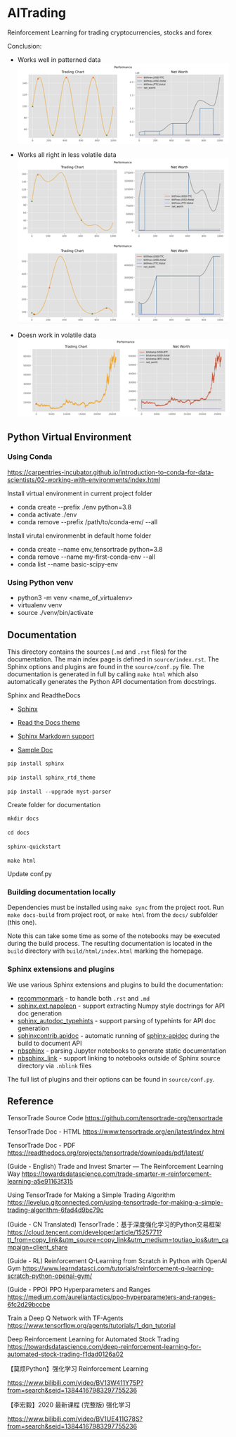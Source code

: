 # AITrading
Reinforcement Learning for trading cryptocurrencies, stocks and forex 

Conclusion: 
- Works well in patterned data 
![picture 1](images/a6f8297a0c854d979fd2c0d6d1d7b06f098bc37140f8ea486acd91346ba4f990.png)  

- Works all right in less volatile data
![picture 2](images/bab82d2a0ac1942d7d8e018bc4604611b3f6b7f695669c4363a540e83859d64a.png)  

- Doesn work in volatile data 
![picture 3](images/f80f598bdcbe969f758501393b8ab6d55b2175ef4abdd1841ea4692c3139a415.png)  


## Python Virtual Environment
### Using Conda
https://carpentries-incubator.github.io/introduction-to-conda-for-data-scientists/02-working-with-environments/index.html

Install virtual environment in current project folder
- conda create --prefix ./env python=3.8
- conda activate ./env
- conda remove --prefix /path/to/conda-env/ --all
  
Install virutal environmenbt in default home folder
- conda create --name env_tensortrade python=3.8
- conda remove --name my-first-conda-env --all
- conda list --name basic-scipy-env

### Using Python venv
- python3 -m venv <name_of_virtualenv>
- virtualenv venv
- source ./venv/bin/activate

## Documentation

This directory contains the sources (`.md` and `.rst` files) for the
documentation. The main index page is defined in `source/index.rst`.
The Sphinx options and plugins are found in the `source/conf.py` file.
The documentation is generated in full by calling `make html` which
also automatically generates the Python API documentation from
docstrings.


Sphinx and ReadtheDocs

- [Sphinx](https://www.sphinx-doc.org/en/master/usage/installation.html)

- [Read the Docs theme](https://github.com/readthedocs/sphinx_rtd_theme)

- [Sphinx Markdown support](https://www.sphinx-doc.org/en/master/usage/markdown.html)

- [Sample Doc](https://matplotlib.org/sampledoc/getting_started.html)

```
pip install sphinx

pip install sphinx_rtd_theme

pip install --upgrade myst-parser
```

Create folder for documentation

```
mkdir docs

cd docs

sphinx-quickstart

make html
```

Update conf.py 


### Building documentation locally

Dependencies must be installed using `make sync` from the project root.
Run `make docs-build` from project root, or `make html` from the `docs/` subfolder (this one).

Note this can take some time as some of the notebooks may be executed
during the build process. The resulting documentation is located in the
`build` directory with `build/html/index.html` marking the homepage.

### Sphinx extensions and plugins

We use various Sphinx extensions and plugins to build the documentation:

- [recommonmark](https://recommonmark.readthedocs.io) - to handle both `.rst` and `.md`
- [sphinx.ext.napoleon](https://www.sphinx-doc.org/en/master/usage/extensions/napoleon.html) - support extracting Numpy style doctrings for API doc generation
- [sphinx_autodoc_typehints](https://github.com/agronholm/sphinx-autodoc-typehints) - support parsing of typehints for API doc generation
- [sphinxcontrib.apidoc](https://github.com/sphinx-contrib/apidoc) - automatic running of [sphinx-apidoc](https://www.sphinx-doc.org/en/master/man/sphinx-apidoc.html) during the build to document API
- [nbsphinx](https://nbsphinx.readthedocs.io) - parsing Jupyter notebooks to generate static documentation
- [nbsphinx_link](https://nbsphinx-link.readthedocs.io) - support linking to notebooks outside of Sphinx source directory via `.nblink` files

The full list of plugins and their options can be found in `source/conf.py`.


## Reference



TensorTrade Source Code
https://github.com/tensortrade-org/tensortrade


TensorTrade Doc - HTML
https://www.tensortrade.org/en/latest/index.html

TensorTrade Doc - PDF
https://readthedocs.org/projects/tensortrade/downloads/pdf/latest/


(Guide - English) Trade and Invest Smarter — The Reinforcement Learning Way
https://towardsdatascience.com/trade-smarter-w-reinforcement-learning-a5e91163f315

Using TensorTrade for Making a Simple Trading Algorithm
https://levelup.gitconnected.com/using-tensortrade-for-making-a-simple-trading-algorithm-6fad4d9bc79c

(Guide - CN Translated) TensorTrade：基于深度强化学习的Python交易框架
https://cloud.tencent.com/developer/article/1525771?tt_from=copy_link&utm_source=copy_link&utm_medium=toutiao_ios&utm_campaign=client_share

(Guide - RL) Reinforcement Q-Learning from Scratch in Python with OpenAI Gym
https://www.learndatasci.com/tutorials/reinforcement-q-learning-scratch-python-openai-gym/

(Guide - PPO) PPO Hyperparameters and Ranges
https://medium.com/aureliantactics/ppo-hyperparameters-and-ranges-6fc2d29bccbe


Train a Deep Q Network with TF-Agents
https://www.tensorflow.org/agents/tutorials/1_dqn_tutorial


Deep Reinforcement Learning for Automated Stock Trading
https://towardsdatascience.com/deep-reinforcement-learning-for-automated-stock-trading-f1dad0126a02

【莫烦Python】强化学习 Reinforcement Learning

https://www.bilibili.com/video/BV13W411Y75P?from=search&seid=13844167983297755236

【李宏毅】2020 最新课程 (完整版) 强化学习

https://www.bilibili.com/video/BV1UE411G78S?from=search&seid=13844167983297755236